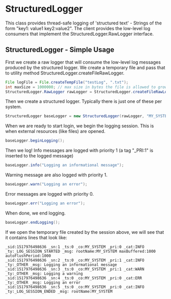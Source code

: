 # StructuredLogger
This class provides thread-safe logging of 'structured text' - Strings of the form "key1: value1
key2:value2". The client provides the low-level log consumers that implement
the StructuredLogger.RawLogger interface.
## StructuredLogger - Simple Usage
First we create a raw logger that will consume the low-level log messages
produced by the structured logger. We create a temporary file and pass that to
utility method StructuredLogger.createFileRawLogger.
```Java
File logFile = File.createTempFile("testLog", ".txt");
int maxSize = 1000000; // max size in bytes the file is allowed to grow.
StructuredLogger.RawLogger rawLogger = StructuredLogger.createFileRawLogger(logFile, maxSize, null);
```
Then we create a structured logger. Typically there is just one of these per
system.
```Java
StructuredLogger baseLogger = new StructuredLogger(rawLogger, "MY_SYSTEM");
```
When we are ready to start login, we begin the logging session. This is when
external resources (like files) are opened.
```Java
baseLogger.beginLogging();
```
Then we log! Info messages are logged with priority 1 (a tag "_PRI:1" is inserted to the
logged message)
```Java
baseLogger.info("Logging an informational message");
```
Warning message are also logged with priority 1.
```Java  
baseLogger.warn("Logging an error");
```
Error messages are logged with priority 0.
```Java
baseLogger.err("Logging an error");
```
When done, we end logging.
```Java
baseLogger.endLogging();
```
If we open the temporary file created by the session above, we will see that it contains lines
that look like:
```
_sid:1517976498636 _sn:1 _ts:0 _co:MY_SYSTEM _pri:0 _cat:INFO _ty:_LOG_SESSION_STARTED _msg: rootName:MY_SYSTEM maxBuffered:1000 autoFlushPeriod:1000
_sid:1517976498636 _sn:2 _ts:0 _co:MY_SYSTEM _pri:1 _cat:INFO _ty:_OTHER _msg: Logging an informational message
_sid:1517976498636 _sn:3 _ts:0 _co:MY_SYSTEM _pri:1 _cat:WARN _ty:_OTHER _msg: Logging a warning
_sid:1517976498636 _sn:4 _ts:0 _co:MY_SYSTEM _pri:0 _cat:ERR _ty:_OTHER _msg: Logging an error
_sid:1517976498636 _sn:5 _ts:0 _co:MY_SYSTEM _pri:0 _cat:INFO _ty:_LOG_SESSION_ENDED _msg: rootName:MY_SYSTEM
```